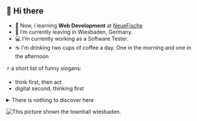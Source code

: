 ## 👋 Hi there

- 🤔 Now, i learning **Web Development** at [NeueFische](https://www.neuefische.de/)
- 🌱 I’m currently leaving in Wiesbaden, Germany.
- 💻 I'm currently working as a Software Tester.
- ☕ I'm drinking two cups of coffee a day. One in the morning and one in the afternoon
 
⚡️ a short list of funny slogans:
  - think first, then act
  - digital second, thinking first
    
<details>
<summary> There is nothing to discover here </summary>
  <br />
    really, nothing :-)
</details>

![This picture shown the townhall wiesbaden.](https://i.redd.it/7upc31zcpn831.jpg)

<!--
**G-Kerber/G-Kerber** is a ✨ _special_ ✨ repository because its `README.md` (this file) appears on your GitHub profile.

Here are some ideas to get you started:

- 🔭 I’m currently working on ...
- 🌱 I’m currently learning ...
- 👯 I’m looking to collaborate on ...
- 🤔 I’m looking for help with ...
- 💬 Ask me about ...
- 📫 How to reach me: ...
- 😄 Pronouns: ...
- ⚡ Fun fact: ...
-->
